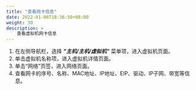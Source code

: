 ```yaml
---
title: "查看网卡信息"
date: 2022-01-06T18:36:50+08:00
weight: 30
description: >
    查看虚拟机网卡信息
---
```


1. 在左侧导航栏，选择 **_"主机/主机/虚拟机"_** 菜单项，进入虚拟机页面。
2. 单击虚拟机名称项，进入虚拟机详情页面。
2. 单击“网络”页签，进入网络页面。
3. 查看网卡的序号、名称、MAC地址、IP地址、EIP、驱动、IP子网、带宽等信息。